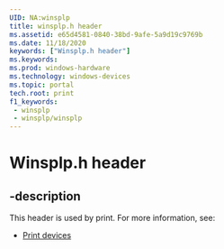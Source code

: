 ```yaml
---
UID: NA:winsplp
title: winsplp.h header
ms.assetid: e65d4581-0840-38bd-9afe-5a9d19c9769b
ms.date: 11/18/2020
keywords: ["Winsplp.h header"]
ms.keywords: 
ms.prod: windows-hardware
ms.technology: windows-devices
ms.topic: portal
tech.root: print
f1_keywords:
 - winsplp
 - winsplp/winsplp
---
```


# Winsplp.h header

## -description

This header is used by print. For more information, see:

- [Print devices](../_print/index.md)<br><br>
